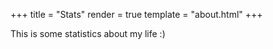 
+++
title = "Stats"
render = true
template = "about.html"
+++

This is some statistics about my life :)

